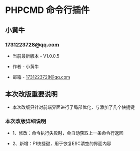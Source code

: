 PHPCMD 命令行插件
===============================================
小黄牛
-----------------------------------------------

### 1731223728@qq.com 

+ 当前最新版本 - V1.0.0.5

+ 作者 - 小黄牛

+ 邮箱 - 1731223728@qq.com     


## 本次改版重要说明

+ 本次改版只针对前端界面进行了局部优化，与添加了几个快捷键

### 本次改版详细说明

+ 1、修改：命令执行失败时，会自动获取上一条命令行返回

+ 2、新增：F1快捷键，用于恢复ESC清空的界面内容
